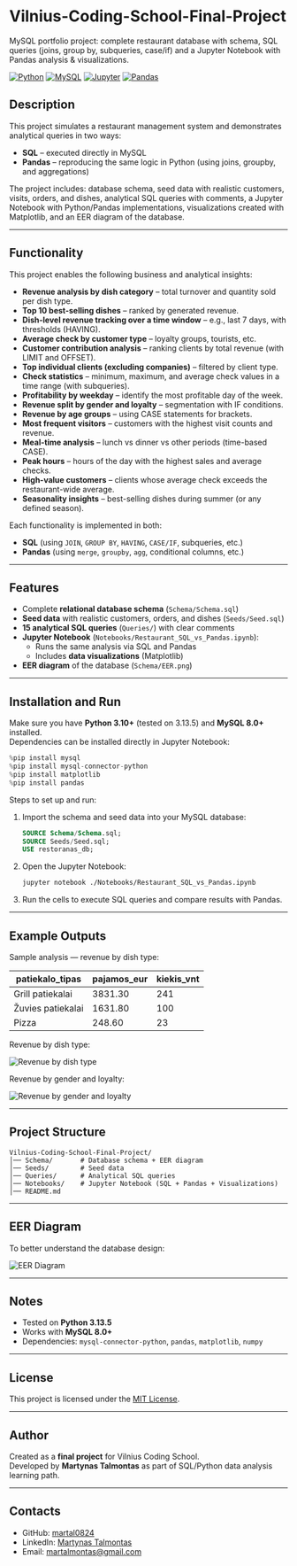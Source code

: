 # Vilnius-Coding-School-Final-Project
MySQL portfolio project: complete restaurant database with schema, SQL queries (joins, group by, subqueries, case/if) and a Jupyter Notebook with Pandas analysis &amp; visualizations. 

[![Python](https://img.shields.io/badge/Python-3.13-blue?logo=python)](https://www.python.org/)
[![MySQL](https://img.shields.io/badge/MySQL-8.0-blue?logo=mysql)](https://www.mysql.com/)
[![Jupyter](https://img.shields.io/badge/Jupyter-Notebook-orange?logo=jupyter)](https://jupyter.org/)
[![Pandas](https://img.shields.io/badge/Pandas-Analysis-green?logo=pandas)](https://pandas.pydata.org/)

## Description
This project simulates a restaurant management system and demonstrates analytical queries in two ways:
- **SQL** – executed directly in MySQL
- **Pandas** – reproducing the same logic in Python (using joins, groupby, and aggregations)

The project includes: database schema, seed data with realistic customers, visits, orders, and dishes, analytical SQL queries with comments, a Jupyter Notebook with Python/Pandas implementations, visualizations created with Matplotlib, and an EER diagram of the database.

---

## Functionality
This project enables the following business and analytical insights:

- **Revenue analysis by dish category** – total turnover and quantity sold per dish type.
- **Top 10 best-selling dishes** – ranked by generated revenue.
- **Dish-level revenue tracking over a time window** – e.g., last 7 days, with thresholds (HAVING).
- **Average check by customer type** – loyalty groups, tourists, etc.
- **Customer contribution analysis** – ranking clients by total revenue (with LIMIT and OFFSET).
- **Top individual clients (excluding companies)** – filtered by client type.
- **Check statistics** – minimum, maximum, and average check values in a time range (with subqueries).
- **Profitability by weekday** – identify the most profitable day of the week.
- **Revenue split by gender and loyalty** – segmentation with IF conditions.
- **Revenue by age groups** – using CASE statements for brackets.
- **Most frequent visitors** – customers with the highest visit counts and revenue.
- **Meal-time analysis** – lunch vs dinner vs other periods (time-based CASE).
- **Peak hours** – hours of the day with the highest sales and average checks.
- **High-value customers** – clients whose average check exceeds the restaurant-wide average.
- **Seasonality insights** – best-selling dishes during summer (or any defined season).

Each functionality is implemented in both:
- **SQL** (using `JOIN`, `GROUP BY`, `HAVING`, `CASE/IF`, subqueries, etc.)
- **Pandas** (using `merge`, `groupby`, `agg`, conditional columns, etc.)

---

## Features
- Complete **relational database schema** (`Schema/Schema.sql`)
- **Seed data** with realistic customers, orders, and dishes (`Seeds/Seed.sql`)
- **15 analytical SQL queries** (`Queries/`) with clear comments
- **Jupyter Notebook** (`Notebooks/Restaurant_SQL_vs_Pandas.ipynb`):
  - Runs the same analysis via SQL and Pandas
  - Includes **data visualizations** (Matplotlib)
- **EER diagram** of the database (`Schema/EER.png`)

---

## Installation and Run
Make sure you have **Python 3.10+** (tested on 3.13.5) and **MySQL 8.0+** installed.  
Dependencies can be installed directly in Jupyter Notebook:

```python
%pip install mysql
%pip install mysql-connector-python
%pip install matplotlib
%pip install pandas
```

Steps to set up and run:
1. Import the schema and seed data into your MySQL database:
   ```sql
   SOURCE Schema/Schema.sql;
   SOURCE Seeds/Seed.sql;
   USE restoranas_db;
   ```
2. Open the Jupyter Notebook:
   ```bash
   jupyter notebook ./Notebooks/Restaurant_SQL_vs_Pandas.ipynb
   ```
3. Run the cells to execute SQL queries and compare results with Pandas.

---

## Example Outputs

Sample analysis — revenue by dish type:

| patiekalo_tipas     | pajamos_eur | kiekis_vnt |
|---------------------|-------------|------------|
| Grill patiekalai    | 3831.30     | 241        |
| Žuvies patiekalai   | 1631.80     | 100        |
| Pizza               | 248.60      | 23         |


Revenue by dish type:

![Revenue by dish type](Notebooks/Images/revenue_by_dish_type.png)

Revenue by gender and loyalty:

![Revenue by gender and loyalty](Notebooks/Images/revenue_by_gender_loyalty.png)


---

## Project Structure
```
Vilnius-Coding-School-Final-Project/
│── Schema/       # Database schema + EER diagram
│── Seeds/        # Seed data
│── Queries/      # Analytical SQL queries
│── Notebooks/    # Jupyter Notebook (SQL + Pandas + Visualizations)
│── README.md
```

---

## EER Diagram
To better understand the database design:

![EER Diagram](Schema/EER.png)

---

## Notes
- Tested on **Python 3.13.5**
- Works with **MySQL 8.0+**
- Dependencies: `mysql-connector-python`, `pandas`, `matplotlib`, `numpy`

---

## License
This project is licensed under the [MIT License](./LICENSE).


---

## Author
Created as a **final project** for Vilnius Coding School.  
Developed by **Martynas Talmontas** as part of SQL/Python data analysis learning path. 

---

## Contacts
- GitHub: [martal0824](https://github.com/martal0824)
- LinkedIn: [Martynas Talmontas](https://www.linkedin.com/in/martynas-talmontas/)
- Email: martalmontas@gmail.com
